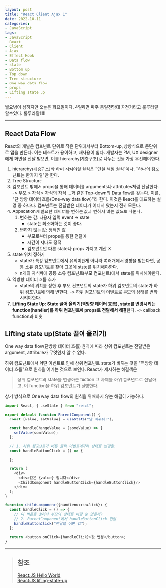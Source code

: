 ```yaml
---
layout: post
title: "React Client Ajax 1"
date: 2022-10-11
categories:
- JavaScript
tags:
- JavaScript
- React
- Client
- Ajax
- Effect Hook
- Data flow
- state
- Bottom up
- Top down
- Tree structure
- One way data flow
- props
- Lifting state up
---
```


월요병이 심하지만 오늘은 화요일이다. 4일뒤면 파주 통일전망대 자전거타고 룰루라랄할수있다. 룰루라랄!!!!!

---

## React Data Flow

React의 개발은 컴포넌트 단위로 작은 단위에서부터 Bottom-up, 상향식으로 큰단위로 앱을 만든다. 이는 테스트가 용이하고, 재사용이 쉽다. 개발자는 PM, UX designer에게 화면을 전달 받으면, 이를 hierarchy(계층구조)로 나누는 것을 가장 우선해야한다.

1. hierarchy(계층구조)화 하며 지켜야할 원칙은 "단일 책임 원칙"이다. "하나의 컴포넌트는 한가지 일"만 한다.
2. Tree Structure
3. 컴포넌트 밖에서 props을 통해 데이터를 arguments나 attributes처럼 전달한다. -> 부모 > 자식 > 자식의 자식 ...과 같은 Top-down의 Data flow를 갖는다. 이를, "단 방향 데이터 흐름(One-way data flow)"라 한다. 이것은 React를 대표하는 설명 중 하나다. 컴포넌트는 전달받은 데이터가 어디서 왔는지 전혀 모른다.
4. Application에 필요한 데이터를 변하는 값과 변하지 않는 값으로 나눈다.
   1. 변하는 값: 사용자 입력 event -> state
      - state는 최소화하는 것이 좋다.
   2. 변하지 않는 값: 정적인 값
      - 부모로부터 props를 통한 전달 X
      - 시간이 지나도 정적
      - 컴포넌트안 다른 state나 props 가지고 계산 X
5. state 위치 정하기
   - state가 특정 컴포넌트에서 유의미한게 아니라 여러개에서 영향을 받는다면, 공통 소유 컴포넌트를 찾아 그곳에 state를 위치해야한다.
   - n개의 자식위에 공통 소유 컴포넌트(부모 컴포넌트)에서 state를 위치해야한다.
6. 역방향 데이터 흐름 추가
   - state의 위치를 정한 후 부모 컨포넌트의 state가 하위 컴포넌트의 state가 하위 컴포넌트에 의해 변한다. -> 하위 컴포넌트의 이벤트로 부모의 상태를 변화시켜야한다.
7. **Lifting State Up: State 끌어 올리기(역방향 데이터 흐름), state를 변경시키는 function(handler)를 하위 컴포넌트에 props로 전달해서 해결**한다. -> callback function과 비슷

## Lifting state up(State 끌어 올리기)

One way data flow(단방향 데이터 흐름) 원칙에 따라 상위 컴포넌트는 전달받은 argument, attribute가 무엇인지 알 수 없다.

하위 컴포넌트에서 어떤 이벤트로 인해 상위 컴포넌트 state가 바뀌는 것을 "역방향 데이터 흐름"으로 원칙을 어기는 것으로 보인다. React가 제시하는 해결책은

> 상위 컴포넌트의 state를 변경하는 fuction 그 자체를 하위 컴포넌트로 전달하고, 이 function을 하위 컴포넌트가 실행한다.

상기 방식으로 One way data flow의 원칙을 위배하지 않는 해결이 가능하다.

```javascript
import React, { useState } from "react";

export default function ParentComponent() {
  const [value, setValue] = useState("날 바꿔줘!");

  const handleChangeValue = (someValue) => {
    setValue(someValue);
  };

  // 1. 하위 컴포넌트가 버튼 클릭 이벤트에따라 상태를 변경함.
  const handleButtonClick = () => {

  };

  return (
    <div>
      <div>값은 {value} 입니다</div>
      <ChildComponent handleButtonClick={handleButtonClick}/>
    </div>
  );
}

function ChildComponent({handleButtonClick}) {
  const handleClick = () => {
    // 이 버튼을 눌러서 부모의 상태를 바꿀 순 없을까?
    // 2. ParentComponent에서 handleButtonClick 전달
    handleButtonClick("전달할 어떤 값");
  };

  return <button onClick={handleClick}>값 변경</button>;
}
```

---

> ## 참조
>
> [React:JS Hello World](https://ko.reactjs.org/docs/hello-world.html)   
> [React:JS lifting-state-up](https://ko.reactjs.org/docs/lifting-state-up.html)